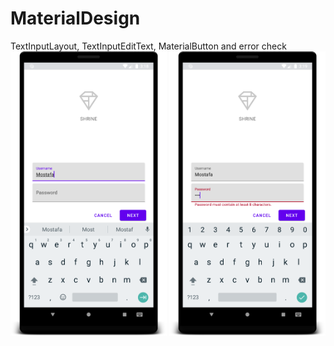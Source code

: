 # MaterialDesign
TextInputLayout, TextInputEditText, MaterialButton and error check
<img src="device-2020-05-26-151844.png" width="250" > <img src="device-2020-05-26-151920.png" width="250" >
